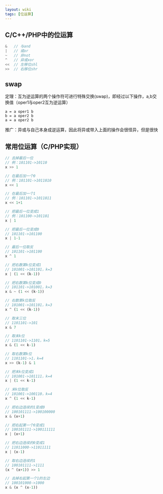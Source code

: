 ```yaml
---
layout: wiki
tags: [位运算]
---
```


## C/C++/PHP中的位运算

```php
&   // 与and
|   // 或or
~   // 非not
^   // 异或xor
<<  // 左移位shl
>>  // 右移位shr
```


## swap

定理：互为逆运算的两个操作符可进行特殊交换(swap)，即经过以下操作，a,b交换值（oper1与oper2互为逆运算）

```
a = a oper1 b
b = a oper2 b
a = a oper2 b
```

推广：异或与自己本身成逆运算，因此将异或带入上面的操作会很怪异，但是很快





## 常用位运算（C/PHP实现）

```php
// 去掉最后一位
// 例：101101->10110
x >> 1

// 在最后加一个0
// 例：101101->1011010
x << 1

// 在最后加一个1
// 例：101101->1011011
x << 1+1

// 把最后一位变成1
// 例：101100->101101
x | 1

// 把最后一位变成0
// 101101->101100
x | 1-1

// 最后一位取反
// 101101->101100
x ^ 1

// 把右数第k位变成1
// 101001->101101，k=3
x | (1 << (k-1))

// 把右数第k位变成0
// 101101->101001，k=3
x & ~ (1 << (k-1))

// 右数第k位取反
// 101001->101101，k=3
x ^ (1 << (k-1))

// 取末三位
// 1101101->101
x & 7

// 取末k位
// 1101101->1101，k=5
x & (1 << k-1)

// 取右数第k位
// 1101101->1，k=4
x >> (k-1) & 1

// 把末k位变成1
// 101001->101111，k=4
x | (1 << k-1)

// 末k位取反
// 101001->100110，k=4
x ^ (1 << k-1)

// 把右边连续的1变成0
// 100101111->100100000
x & (x+1)

// 把右起第一个0变成1
// 100101111->100111111
x | (x+1)

// 把右边连续的0变成1
// 11011000->11011111
x | (x-1)

// 取右边连续的1
// 100101111->1111
(x ^ (x+1)) >> 1

// 去掉右起第一个1的左边
// 100101000->1000
x & (x ^ (x-1))
```
